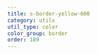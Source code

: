 ```yaml
---
title: s-border-yellow-600
category: utils
util_type: color
color_group: border
order: 189
---
```

<div class="s-border-yellow-600"></div>